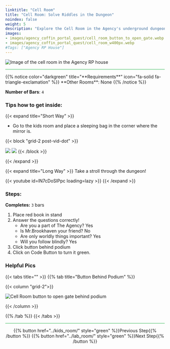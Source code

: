 ```yaml
---
linktitle: "Cell Room"
title: "Cell Room: Solve Riddles in the Dungeon"
noindex: false
weight: 5
description: "Explore the Cell Room in the Agency's underground dungeon beneath the Old Shack RP House. Answer questions to unlock progress."
images:
- images/agency_coffin_portal_quest/cell_room_button_to_open_gate.webp
- images/agency_coffin_portal_quest/cell_room_w400px.webp
#Tags: ["Agency RP House"]
---
```


![Image of the cell room in the Agency RP house](/images/agency_coffin_portal_quest/cell_room_w400px.webp)

<hr style="background-color: #28b44c" size=8>
{{% notice color="darkgreen" title="**Requirements**" icon="fa-solid fa-triangle-exclamation"  %}}
**Other Rooms**: None
{{% /notice %}}

**Number of Bars**: `4`

### Tips how to get inside:

{{< expand title="Short Way" >}}

- Go to the kids room and place a sleeping bag in the corner where the mirror is.

{{< block "grid-2 post-vid-dot" >}}

![](/images/agency_coffin_portal_quest/cell_room_sleeping_bag_from_kids_room.webp)
![](/images/agency_coffin_portal_quest/cell_room_sleeping_bag_from_kids_room_through_the_wall.webp)
{{< /block >}}

{{< /expand >}}

{{< expand title="Long Way" >}}
Take a stroll through the dungeon!

{{< youtube id=lN7cDoSIPpc loading=lazy >}}
{{< /expand >}}


### Steps:

**Completes:** `3` bars
1. Place red book in stand
1. Answer the questions correctly! 
    - Are you a part of The Agency? Yes
    - Is Mr.Brookhaven your friend? No
    - Are only worldly things important? Yes
    - Will you follow blindly? Yes
1. Click button behind podium
1. Click on Code Button to turn it green.


### Helpful Pics
{{< tabs title="" >}}
{{% tab title="Button Behind Podium" %}}

{{< column "grid-2">}}

![Cell Room button to open gate behind podium](/images/agency_coffin_portal_quest/cell_room_button_to_open_gate.webp)

{{< /column >}}

{{% /tab %}}
{{< /tabs >}}

<hr style="background-color: #28b44c" size=8>

<div align="center">{{% button href="../kids_room/" style="green" %}}Previous Step{{% /button %}} {{% button href="../lab_room/" style="green" %}}Next Step{{% /button %}}</div>